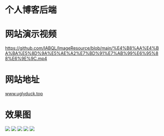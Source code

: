 # 个人博客后端
# 网站演示视频
https://github.com/IABQL/ImageResource/blob/main/%E4%B8%AA%E4%BA%BA%E5%8D%9A%E5%AE%A2%E7%BD%91%E7%AB%99%E6%95%88%E6%9E%9C.mp4
# 网站地址
www.uglyduck.top
# 效果图
![](https://github.com/IABQL/image/blob/main/%E9%A6%96%E9%A1%B5.png)
![](https://github.com/IABQL/image/blob/main/%E6%90%9C%E7%B4%A2.png)
![](https://github.com/IABQL/image/blob/main/%E5%86%85%E5%AE%B9.png)
![](https://github.com/IABQL/image/blob/main/%E5%90%8E%E5%8F%B0.png)
![](https://github.com/IABQL/image/blob/main/%E5%90%8E%E5%8F%B02.png)
